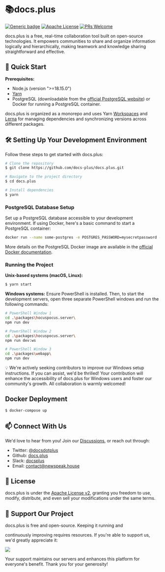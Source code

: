 # 📚docs.plus

[![Generic badge](https://img.shields.io/badge/version-2.0.0-green.svg)](https://docs.plus)
[![Apache License](https://img.shields.io/badge/License-Apache-blue.svg)](http://www.apache.org/licenses/LICENSE-2.0.html)
[![PRs Welcome](https://img.shields.io/badge/PRs-welcome-green.svg)](https://github.com/docs-plus/docs.plus/pulls)

docs.plus is a free, real-time collaboration tool built on open-source technologies. It empowers communities to share and organize information logically and hierarchically, making teamwork and knowledge sharing straightforward and effective.

## 🚀 Quick Start

**Prerequisites:**

- Node.js (version ">=18.15.0")
- [Yarn](https://yarnpkg.com/getting-started/install)
- PostgreSQL (downloadable from the [official PostgreSQL website](https://www.postgresql.org/download/)) or Docker for running a PostgreSQL container.

docs.plus is organized as a monorepo and uses Yarn [Workspaces](<https://yarnpkg.com/features/workspaces/#gatsby-focus-wrapper>) and [Lerna](https://lerna.js.org/) for managing dependencies and synchronizing versions across different packages.

## 🛠 Setting Up Your Development Environment

Follow these steps to get started with docs.plus:

```bash
# Clone the repository
$ git clone https://github.com/docs-plus/docs.plus.git

# Navigate to the project directory
$ cd docs.plus

# Install dependencies
$ yarn
```

### PostgreSQL Database Setup

Set up a PostgreSQL database accessible to your development environment. If using Docker, here's a basic command to start a PostgreSQL container:

```bash
docker run --name some-postgres -e POSTGRES_PASSWORD=mysecretpassword -d postgres
```

More details on the PostgreSQL Docker image are available in the [official Docker documentation](https://docs.docker.com/samples/postgres/).
### Running the Project

**Unix-based systems (macOS, Linux):**

```bash
$ yarn start
```

**Windows systems:**
Ensure PowerShell is installed. Then, to start the development servers, open three separate PowerShell windows and run the following commands:

```bash
# PowerShell Window 1
cd .\packages\hocuspocus.server\
npm run dev

# PowerShell Window 2
cd .\packages\hocuspocus.server\
npm run dev:ws

# PowerShell Window 3
cd .\packages\webapp\
npm run dev
```

💡 We're actively seeking contributors to improve our Windows setup instructions. If you can assist, we'd be thrilled! Your contribution will enhance the accessibility of docs.plus for Windows users and foster our community's growth. All collaboration is warmly welcomed!

## Docker Deployment
```sh
$ docker-compose up
```

## 📫 Connect With Us

We'd love to hear from you! Join our [Discussions](https://github.com/docs-plus/docs.plus/discussions), or reach out through:

- Twitter: [@docsdotplus](https://twitter.com/docsdotplus)
- Github: [docs.plus](https://github.com/nwspk/docs.plus)
- Slack: [docsplus](docsplus.slack.com)
- Email: [contact@newspeak.house](mailto:contact@newspeak.house)

## 📜 License

docs.plus is under the [Apache License v2](http://www.apache.org/licenses/LICENSE-2.0.html), granting you freedom to use, modify, distribute, and even sell your modifications under the same terms.

## 🙏 Support Our Project

docs.plus is free and open-source. Keeping it running and

 continuously improving requires resources. If you're able to support us, we'd greatly appreciate it:

<a href="https://patreon.com/docsplus"><img src="https://img.shields.io/endpoint.svg?url=https%3A%2F%2Fshieldsio-patreon.vercel.app%2Fapi%3Fusername%3Ddocsplus%26type%3Dpatrons&style=for-the-badge" /> </a>

Your support maintains our servers and enhances this platform for everyone's benefit. Thank you for your generosity!

